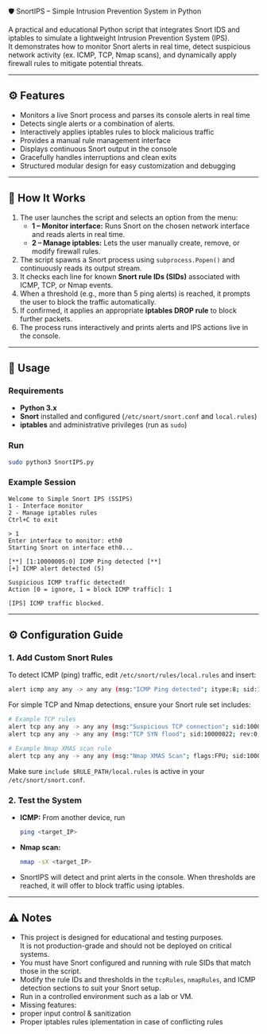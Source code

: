  🛡️ SnortIPS – Simple Intrusion Prevention System in Python

A practical and educational Python script that integrates Snort IDS and iptables to simulate a lightweight Intrusion Prevention System (IPS).  
It demonstrates how to monitor Snort alerts in real time, detect suspicious network activity (ex. ICMP, TCP, Nmap scans), and dynamically apply firewall rules to mitigate potential threats.

---

## ⚙️ Features

- Monitors a live Snort process and parses its console alerts in real time  
- Detects single alerts or a combination of alerts. 
- Interactively applies iptables rules to block malicious traffic  
- Provides a manual rule management interface  
- Displays continuous Snort output in the console  
- Gracefully handles interruptions and clean exits  
- Structured modular design for easy customization and debugging  

---

## 🧠 How It Works

1. The user launches the script and selects an option from the menu:
   - **1 – Monitor interface:** Runs Snort on the chosen network interface and reads alerts in real time.
   - **2 – Manage iptables:** Lets the user manually create, remove, or modify firewall rules.
2. The script spawns a Snort process using `subprocess.Popen()` and continuously reads its output stream.
3. It checks each line for known **Snort rule IDs (SIDs)** associated with ICMP, TCP, or Nmap events.
4. When a threshold (e.g., more than 5 ping alerts) is reached, it prompts the user to block the traffic automatically.
5. If confirmed, it applies an appropriate **iptables DROP rule** to block further packets.
6. The process runs interactively and prints alerts and IPS actions live in the console.

---

## 🚀 Usage

### Requirements

- **Python 3.x**  
- **Snort** installed and configured (`/etc/snort/snort.conf` and `local.rules`)  
- **iptables** and administrative privileges (run as `sudo`)  

### Run

```bash
sudo python3 SnortIPS.py
```

### Example Session

```
Welcome to Simple Snort IPS (SSIPS)
1 - Interface monitor
2 - Manage iptables rules
Ctrl+C to exit

> 1
Enter interface to monitor: eth0
Starting Snort on interface eth0...

[**] [1:10000005:0] ICMP Ping detected [**]
[+] ICMP alert detected (5)

Suspicious ICMP traffic detected!
Action [0 = ignore, 1 = block ICMP traffic]: 1

[IPS] ICMP traffic blocked.
```

---

## ⚙️ Configuration Guide

### 1. Add Custom Snort Rules

To detect ICMP (ping) traffic, edit `/etc/snort/rules/local.rules` and insert:

```bash
alert icmp any any -> any any (msg:"ICMP Ping detected"; itype:8; sid:10000005; rev:0;)
```

For simple TCP and Nmap detections, ensure your Snort rule set includes:
```bash
# Example TCP rules
alert tcp any any -> any any (msg:"Suspicious TCP connection"; sid:10000021; rev:0;)
alert tcp any any -> any any (msg:"TCP SYN flood"; sid:10000022; rev:0;)

# Example Nmap XMAS scan rule
alert tcp any any -> any any (msg:"Nmap XMAS Scan"; flags:FPU; sid:10001136; rev:1;)
```

Make sure `include $RULE_PATH/local.rules` is active in your `/etc/snort/snort.conf`.

### 2. Test the System

- **ICMP:** From another device, run  
  ```bash
  ping <target_IP>
  ```
- **Nmap scan:**  
  ```bash
  nmap -sX <target_IP>
  ```
- SnortIPS will detect and print alerts in the console. When thresholds are reached, it will offer to block traffic using iptables.

---

## ⚠️ Notes

- This project is designed for educational and testing purposes.  
  It is not production-grade and should not be deployed on critical systems.  
- You must have Snort configured and running with rule SIDs that match those in the script.  
- Modify the rule IDs and thresholds in the `tcpRules`, `nmapRules`, and ICMP detection sections to suit your Snort setup.  
- Run in a controlled environment such as a lab or VM.
- Missing features:
 - proper input control & sanitization
 - Proper iptables rules iplementation in case of conflicting rules 
